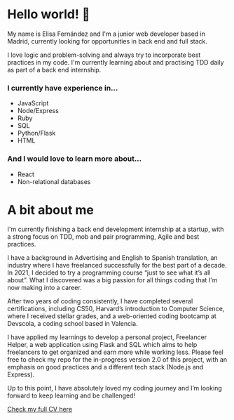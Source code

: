 # Hello world! 👋

My name is Elisa Fernández and I'm a junior web developer based in Madrid, currently looking for opportunities in back end and full stack.

I love logic and problem-solving and always try to incorporate best practices in my code. I'm currently learning about and practising TDD daily as part of a back end internship.
### I currently have experience in...
- JavaScript
- Node/Express
- Ruby
- SQL
- Python/Flask
- HTML
### And I would love to learn more about...
- React
- Non-relational databases

# A bit about me
I'm currently finishing a back end development internship at a startup, with a strong focus on TDD, mob and pair programming, Agile and best practices.

I have a background in Advertising and English to Spanish translation, an industry where I have freelanced successfully for the best part of a decade. In 2021, I decided to try a programming course “just to see what it’s all about”. What I discovered was a big passion for all things coding that I'm now making into a career.

After two years of coding consistently, I have completed several certifications, including CS50, Harvard’s introduction to Computer Science, where I received stellar grades, and a web-oriented coding bootcamp at Devscola, a coding school based in Valencia.

I have applied my learnings to develop a personal project, Freelancer Helper, a web application using Flask and SQL which aims to help freelancers to get organized and earn more while working less. Please feel free to check my repo for the in-progress version 2.0 of this project, with an emphasis on good practices and a different tech stack (Node.js and Express). 

Up to this point, I have absolutely loved my coding journey and I’m looking forward to keep learning and be challenged!

[Check my full CV here](https://traduccionpublicidad.files.wordpress.com/2023/06/elisa-fernandez-coding-cv.pdf)
